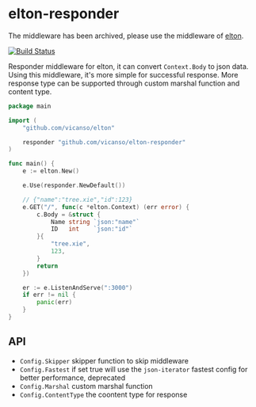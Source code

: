 # elton-responder

The middleware has been archived, please use the middleware of [elton](https://github.com/vicanso/elton).

[![Build Status](https://img.shields.io/travis/vicanso/elton-responder.svg?label=linux+build)](https://travis-ci.org/vicanso/elton-responder)

Responder middleware for elton, it can convert `Context.Body` to json data. Using this middleware, it's more simple for successful response. More response type can be supported through custom marshal function and content type.


```go
package main

import (
	"github.com/vicanso/elton"

	responder "github.com/vicanso/elton-responder"
)

func main() {
	e := elton.New()

	e.Use(responder.NewDefault())

	// {"name":"tree.xie","id":123}
	e.GET("/", func(c *elton.Context) (err error) {
		c.Body = &struct {
			Name string `json:"name"`
			ID   int    `json:"id"`
		}{
			"tree.xie",
			123,
		}
		return
	})

	er := e.ListenAndServe(":3000")
	if err != nil {
		panic(err)
	}
}
```

## API

- `Config.Skipper` skipper function to skip middleware
- `Config.Fastest` if set true will use the `json-iterator` fastest config for better performance, deprecated
- `Config.Marshal` custom marshal function
- `Config.ContentType` the coontent type for response
